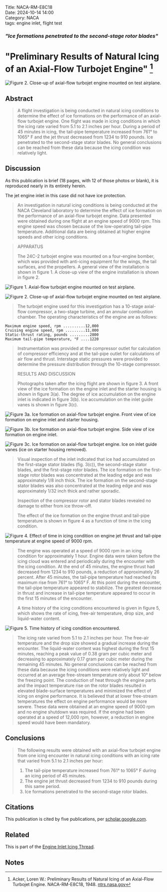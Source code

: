 Title: NACA-RM-E8C18     
Date: 2024-10-14 14:00  
Category: NACA  
tags: engine inlet, flight test   

### _"Ice formations penetrated to the second-stage rotor blades"_  

# "Preliminary Results of Natural Icing of an Axial-Flow Turbojet Engine" [^1]  

![Figure 2. Close-up of axial-flow turbojet engine mounted on test airplane.](/images%2FNACA-RM-E8C18%2FFigure%202.png)  

## Abstract  

>A flight investigation is being conducted in natural icing conditions 
to determine the effect of ice formations on the performance
of an axial-flow turbojet engine. One flight was made in icing conditions 
in which the icing rate varied from 5.1 to 2.1 inches per hour.
During a period of 45 minutes in icing, the tail-pipe temperature
increased from 761° to 1065° F and the jet thrust decreased from 1234
to 910 pounds. Ice penetrated to the second-stage stator blades.
No general conclusions can be reached from these data because
the icing condition was relatively light.  

## Discussion  

As this publication is brief (18 pages, with 12 of those photos or blank), 
it is reproduced nearly in its entirety herein.  

The jet engine inlet in this case did not have ice protection.  

>An investigation in natural icing conditions is being conducted 
at the NACA Cleveland laboratory to determine the effect of
ice formation on the performance of an axial-flow turbojet engine.
Data presented were obtained during one flight at an engine speed
of 9000 rpm. This engine speed was chosen because of the low-operating 
tail-pipe temperature. Additional data are being obtained
at higher engine speeds and other icing conditions.  

>APPARATUS  
> 
>The 24C-2 turbojet engine was mounted on a four-engine bomber,
which was provided with anti-icing equipment for the wings, the tail
surfaces, and the propellers. A general view of the installation is
shown in figure 1. A close-up view of the engine installation is
shown in figure 2. 

![Figure 1. Axial-flow turbojet engine mounted on test airplane.](/images%2FNACA-RM-E8C18%2FFigure%201.png)  

![Figure 2. Close-up of axial-flow turbojet engine mounted on test airplane.](/images%2FNACA-RM-E8C18%2FFigure%202.png)  
 
>The turbojet engine used for this investigation
has a 10-stage axial-flow compressor, a two-stage turbine, and an
annular combustion chamber. The operating characteristics of the
engine are as follows:  

```text
Maximum engine speed, rpm ..........12,000
Cruising engine speed, rpm .........11,000
Static-thrust rating, pounds .........2800
Maximum tail-pipe temperature, °F ....1220
```

>Instrumentation was provided at the compressor outlet for calculation 
of compressor efficiency and at the tail-pipe outlet for
calculations of air flow and thrust. Interstage static pressures
were provided to determine the pressure distribution through the
10-stage compressor.  
> 
>RESULTS AND DISCUSSION  
> 
>Photographs taken after the icing flight are shown in figure 3.
A front view of the ice formation on the engine inlet and the starter
housing is shown in figure 3(a). The degree of ice accumulation on
the engine inlet is indicated in figure 3(b). Ice accumulation on
the inlet guide vanes is shown in figure 3(c). 

![Figure 3a. Ice formation on axial-flow turbojet engine. Front view of ice formation on engine inlet and starter housing.](/images%2FNACA-RM-E8C18%2FFigure%203a.png)  

![Figure 3b. Ice formation on axial-flow turbojet engine. Side view of ice formation on engine inlet.](/images%2FNACA-RM-E8C18%2FFigure%203b.png)  

![Figure 3c. Ice formation on axial-flow turbojet engine. Ice on inlet guide vanes (ice on starter housing removed).](/images%2FNACA-RM-E8C18%2FFigure%203c.png)  

>Visual inspection
of the inlet indicated that ice had accumulated on the first-stage
stator blades (fig. 3(c)), the second-stage stator blades, and the
first-stage rotor blades. The ice formation on the first-stage
rotor blades was concentrated at the leading edge and was approximately 
1/8 inch thick. The ice formation on the second-stage stator
blades was also concentrated at the leading edge and was approximately 
1/32 inch thick and rather sporadic.  
> 
>Inspection of the compressor rotor and stator blades revealed
no damage to either from ice throw-off.  
> 
> The effect of the ice formation on the engine thrust and tail-pipe 
temperature is shown in figure 4 as a function of time in the
icing condition. 

![Figure 4. Effect of time in icing condition on engine jet
thrust and tail-pipe temperature at engine speed of 9000 rpm.](/images%2FNACA-RM-E8C18%2FFigure%204.png)  

>The engine was operated at a speed of 9000 rpm in
an icing condition for approximately 1 hour. Engine data were
taken before the icing cloud was entered and periodically during
the encounter with the icing condition. At the end of 45 minutes,
the engine thrust had decreased from 1234 to 910 pounds, a reduction
of approximately 26 percent. After 45 minutes, the tail-pipe temperature 
had reached its maximum rise from 761° to 1065° F. At
this point during the encounter, the tail-pipe temperature appeared
to stabilize. The greatest decrease in thrust and increase in
tail-pipe temperature appeared to occur in the first 15 minutes
of the encounter.  
> 
>A time history of the icing conditions encountered is given in
figure 5, which shows the rate of icing, free-air temperature, drop
size, and liquid-water content.  

![Figure 5. Time history of icing condition encountered.](/images%2FNACA-RM-E8C18%2FFigure%205.png)  

>The icing rate varied from 5.1 to
2.1 inches per hour. The free-air temperature and the drop size
showed a gradual increase during the encounter. The liquid-water
content was highest during the first 15 minutes, reaching a peak
value of 0.38 gram per cubic meter and decreasing to approximately
0.17 gram per cubic meter during the remaining 45 minutes.
No general conclusions can be reached from these data because
the icing conditions were relatively light and occurred at an
average free-stream temperature only about 10° below the freezing
point. The conduction of heat through the engine parts and the
impact temperature rise on the rotor blades resulted in elevated
blade-surface temperatures and minimized the effect of icing on
engine performance. It is believed that at lower free-stream temperatures 
the effect on engine performance would be more severe.
These data were obtained at an engine speed of 9000 rpm and no
engine shutdown was required. If the engine had been operated at
a speed of 12,000 rpm, however, a reduction in engine speed would
have been mandatory.  

## Conclusions  

>The following results were obtained with an axial-flow turbojet 
engine from one icing encounter in natural icing conditions
with an icing rate that varied from 5.1 to 2.1 inches per hour:  
>1. The tail-pipe temperature increased from 761° to 1065° F
during an icing period of 45 minutes.  
>2. The engine jet thrust decreased from 1234 to 910 pounds
during this same period.  
>3. Ice formations penetrated to the second-stage rotor blades.  

## Citations  

This publication is cited by five publications, per [scholar.google.com](https://scholar.google.com/scholar?hl=en&as_sdt=5%2C48&sciodt=0%2C48&cites=693079547255783446&scipsc=&q=Preliminary+Results+of+Natural+Icing+of+an+Axial-Flow+Turbojet+Engine&btnG=).  

## Related  

This is part of the [Engine Inlet Icing Thread]({filename}Engine%20Inlet%20Icing.md).  

## Notes  

[^1]: Acker, Loren W.: Preliminary Results of Natural Icing of an Axial-Flow Turbojet Engine. NACA-RM-E8C18, 1948. [ntrs.nasa.gov](https://ntrs.nasa.gov/citations/19930086190)  

